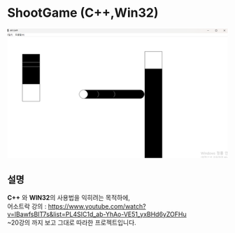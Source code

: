 # ShootGame (C++,Win32)

<p align="center">
  <img src="./ScreenShot.png">
</p>


## 설명

**C++** 와 **WIN32**의 사용법을 익히려는 목적하에,  
어소트락 강의 : https://www.youtube.com/watch?v=lBawfsBIT7s&list=PL4SIC1d_ab-YhAo-VE51_yxBHd6yZOFHu  
~20강의 까지 보고 그대로 따라한 프로젝트입니다.


